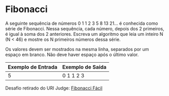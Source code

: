 # Fibonacci

A seguinte sequência de números 0 1 1 2 3 5 8 13 21... é conhecida como série de Fibonacci. Nessa sequência, cada número, depois dos 2 primeiros, é igual à soma dos 2 anteriores. Escreva um algoritmo que leia um inteiro N (N < 46) e mostre os N primeiros números dessa série.

Os valores devem ser mostrados na mesma linha, separados por um espaço em branco. Não deve haver espaço após o último valor.

Exemplo de Entrada | Exemplo de Saída
-------------------|-----------------
5 | 0 1 1 2 3

Desafio retirado do URI Judge: [Fibonacci Fácil](https://www.urionlinejudge.com.br/judge/pt/problems/view/1151)